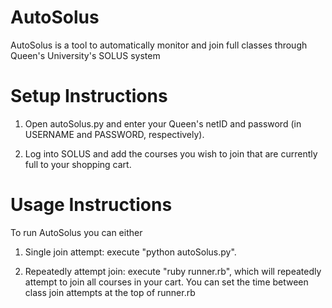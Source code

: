 AutoSolus
=========

AutoSolus is a tool to automatically monitor and join full classes through Queen's University's SOLUS system

Setup Instructions
=========
1) Open autoSolus.py and enter your Queen's netID and password (in USERNAME and PASSWORD, respectively).

2) Log into SOLUS and add the courses you wish to join that are currently full to your shopping cart.

Usage Instructions
=========

To run AutoSolus you can either 

1) Single join attempt: execute "python autoSolus.py".

2) Repeatedly attempt join: execute "ruby runner.rb", which will repeatedly attempt to join all courses in your cart. You can set the time between class join attempts at the top of runner.rb
